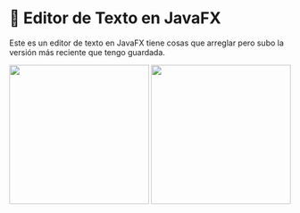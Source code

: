 # 📖 Editor de Texto en JavaFX
Este es un editor de texto en JavaFX tiene cosas que arreglar pero subo la versión más reciente que tengo guardada.


<div>
    <img src="https://media.discordapp.net/attachments/1195033283818430557/1195040703441539222/image.png?ex=65ce3ae2&is=65bbc5e2&hm=ff29d74f71093a97af8716e279d274db15b0e540563280fa03a3e796efed44a5&=&format=webp&quality=lossless" height="250px" />
    <img src="https://media.discordapp.net/attachments/1195033283818430557/1195056093722853376/image.png?ex=65ce4937&is=65bbd437&hm=9c5f4bb083a22f4a83f3c6d5f5a37c9766d7aab685009e6f7b441e612b8356ab&=&format=webp&quality=lossless" height="250px" />
</div>
